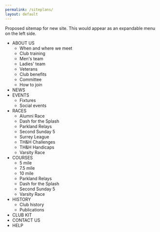 ```yaml
---
permalink: /siteplans/
layout: default
---
```


Proposed sitemap for new site.  This would appear as an expandable menu on the left side.

 * ABOUT US
   - When and where we meet
   - Club training
   - Men's team
   - Ladies' team
   - Veterans
   - Club benefits
   - Committee
   - How to join
 * NEWS
 * EVENTS
   - Fixtures
   - Social events
 * RACES
   - Alumni Race
   - Dash for the Splash
   - Parkland Relays
   - Second Sunday 5
   - Surrey League
   - TH&H Challenges
   - TH&H Handicaps
   - Varsity Race
 * COURSES
   - 5 mile
   - 7.5 mile
   - 10 mile
   - Parkland Relays
   - Dash for the Splash
   - Second Sunday 5
   - Varsity Race
 * HISTORY
   - Club history
   - Publications
 * CLUB KIT
 * CONTACT US
 * HELP

